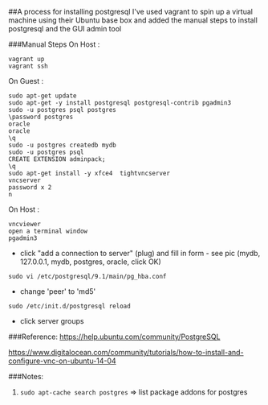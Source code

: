 
##A process for installing postgresql
I've used vagrant to spin up a virtual machine using their Ubuntu base box and added the manual steps to install postgresql and the GUI admin tool

###Manual Steps
On Host :
```
vagrant up
vagrant ssh
```

On Guest :
```
sudo apt-get update
sudo apt-get -y install postgresql postgresql-contrib pgadmin3
sudo -u postgres psql postgres
\password postgres
oracle
oracle
\q
sudo -u postgres createdb mydb
sudo -u postgres psql
CREATE EXTENSION adminpack;
\q
sudo apt-get install -y xfce4  tightvncserver
vncserver
password x 2
n
```

On Host :
```
vncviewer
open a terminal window
pgadmin3
```
- click "add a connection to server" (plug) and fill in form - see pic (mydb, 127.0.0.1, mydb, postgres, oracle, click OK) 
```
sudo vi /etc/postgresql/9.1/main/pg_hba.conf
```
- change 'peer' to 'md5'
```
sudo /etc/init.d/postgresql reload
```
- click server groups



###Reference:
https://help.ubuntu.com/community/PostgreSQL

https://www.digitalocean.com/community/tutorials/how-to-install-and-configure-vnc-on-ubuntu-14-04


###Notes:
1. ```sudo apt-cache search postgres```  => list package addons for postgres

